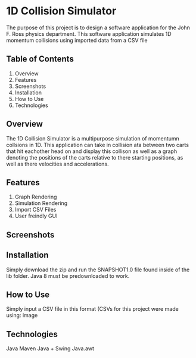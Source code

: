 # 1D Collision Simulator
The purpose of this project is to design a software application for the John F. Ross physics department. This software application simulates 1D momentum collisions using imported data from a CSV file

## Table of Contents
1. Overview
2. Features
3. Screenshots
4. Installation
5. How to Use
6. Technologies
## Overview
The 1D Collision Simulator is a multipurpose simulation of momentumn collsions in 1D. This application can take in collision ata between two carts that hit eachother head on and display this collison as well as a graph denoting the positions of the carts relative to there starting positions, as well as there velocities and accelerations.

## Features
1. Graph Rendering
2. Simulation Rendering
3. Import CSV Files
4. User freindly GUI
## Screenshots



## Installation
Simply download the zip and run the SNAPSHOT1.0 file found inside of the lib folder. Java 8 must be predownloaded to work.

## How to Use
Simply input a CSV file in this format (CSVs for this project were made using: image

## Technologies
Java Maven Java + Swing Java.awt
